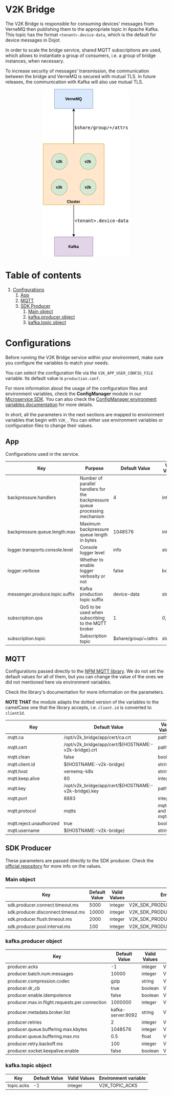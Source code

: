 # **V2K Bridge**

The V2K Bridge is responsible for consuming devices' messages from VerneMQ then publishing them to
the appropriate topic in Apache Kafka. This topic has the format `<tenant>.device-data`, which is
the default for device messages in Dojot.

In order to scale the bridge service, shared MQTT subscriptions are used, which allows
to instantiate a group of consumers, i.e. a group of bridge instances, when necessary.

To increase security of messages' transmission, the communication between the bridge and VerneMQ is
secured with mutual TLS. In future releases, the communication with Kafka will also use mutual TLS.

<p align="center">
<img src="./doc/diagrams/bridge.png">
</p>

# **Table of contents**

1. [Configurations](#configurations)
   1. [App](##app)
   2. [MQTT](##mqtt)
   3. [SDK Producer](##sdk-producer)
      1. [Main object](###main-object)
      2. [kafka.producer object](###kafka.producer-object)
      3. [kafka.topic object](###kafka.topic-object)


# **Configurations**

Before running the V2K Bridge service within your environment, make sure you configure the variables
to match your needs.

You can select the configuration file via the `V2K_APP_USER_CONFIG_FILE` variable. Its default value
is `production.conf`.

For more information about the usage of the configuration files and environment variables, check the
__ConfigManager__ module in our [Microservice SDK](https://github.com/dojot/dojot-microservice-sdk-js).
You can also check the [ConfigManager environment variables documentation](https://github.com/dojot/dojot-microservice-sdk-js/blob/master/lib/configManager/README.md#environment-variables) for more details.

In short, all the parameters in the next sections are mapped to environment variables that begin
with `V2K_`. You can either use environment variables or configuration files to change their values.

## **App**

Configurations used in the service.

| Key | Purpose | Default Value | Valid Values | Environment variable
| --- | ------- | ------------- | ------------ | --------------------
| backpressure.handlers | Number of parallel handlers for the backpressure queue processing mechanism | 4 | integer | V2K_BACKPRESSURE_HANDLERS
| backpressure.queue.length.max | Maximum backpressure queue length in bytes | 1048576 | integer | V2K_BACKPRESSURE_QUEUE_LENGTH_MAX
| logger.transports.console.level | Console logger level | info | string | V2K_LOGGER_TRANSPORTS_CONSOLE_LEVEL
| logger.verbose | Whether to enable logger verbosity or not | false | boolean | V2K_LOGGER_VERBOSE
| messenger.produce.topic.suffix | Kafka production topic suffix | device-data | string | V2K_MESSENGER_PRODUCE_TOPIC_SUFFIX
| subscription.qos | QoS to be used when subscribing to the MQTT broker | 1 | _0_, _1_, _2_ | V2K_SUBSCRIPTION_QOS
| subscription.topic | Subscription topic | $share/group/+/attrs | string | V2K_SUBSCRIPTION_TOPIC

## **MQTT**

Configurations passed directly to the [NPM MQTT library](https://www.npmjs.com/package/mqtt). We do
not set the default values for all of them, but you can change the value of the ones we did not
mentioned here via environment variables.

Check the library's documentation for more information on the parameters.

__NOTE THAT__ the module adapts the dotted version of the variables to the camelCase one that the
library accepts, i.e. `client.id` is converted to `clientId`.

| Key | Default Value | Valid Values | Environment variable
| --- | ------------- | ------------ | --------------------
| mqtt.ca                  | /opt/v2k_bridge/app/cert/ca.crt                      | path               | V2K_MQTT_CA
| mqtt.cert                | /opt/v2k_bridge/app/cert/${HOSTNAME:-v2k-bridge}.crt | path               | V2K_MQTT_CERT
| mqtt.clean               | false                                                | boolean            | V2K_MQTT_CLEAN
| mqtt.client.id           | ${HOSTNAME:-v2k-bridge}                              | string             | V2K_MQTT_CLIENT_ID
| mqtt.host                | vernemq-k8s                                          | string             | V2K_MQTT_HOST
| mqtt.keep.alive          | 60                                                   | integer            | V2K_MQTT_KEEP_ALIVE
| mqtt.key                 | /opt/v2k_bridge/app/cert/${HOSTNAME:-v2k-bridge}.key | path               | V2K_MQTT_KEY
| mqtt.port                | 8883                                                 | integer            | V2K_MQTT_PORT
| mqtt.protocol            | mqtts                                                | _mqtt_ and _mqtts_ | V2K_MQTT_PROTOCOL
| mqtt.reject.unauthorized | true                                                 | boolean            | V2K_MQTT_REJECT_UNAUTHORIZED
| mqtt.username            | ${HOSTNAME:-v2k-bridge}                              | string             | V2K_MQTT_USERNAME

## **SDK Producer**

These parameters are passed directly to the SDK producer. Check the
[official repository](https://github.com/dojot/dojot-microservice-sdk-js) for more info on the
values.

### **Main object**

| Key | Default Value | Valid Values | Environment variable
| --- | ------------- | ------------ | --------------------
| sdk.producer.connect.timeout.ms    | 5000  | integer | V2K_SDK_PRODUCER_CONNECT_TIMEOUT_MS
| sdk.producer.disconnect.timeout.ms | 10000 | integer | V2K_SDK_PRODUCER_DISCONNECT_TIMEOUT_MS
| sdk.producer.flush.timeout.ms      | 2000  | integer | V2K_SDK_PRODUCER_FLUSH_TIMEOUT_MS
| sdk.producer.pool.interval.ms      | 100   | integer | V2K_SDK_PRODUCER_POOL_INTERVAL_MS

### **kafka.producer object**

| Key | Default Value | Valid Values | Environment variable
| --- | ------------- | ------------ | --------------------
| producer.acks | -1 | integer | V2K_PRODUCER_ACKS
| producer.batch.num.messages | 10000 | integer | V2K_PRODUCER_BATCH_NUM_MESSAGES
| producer.compression.codec | gzip | string | V2K_PRODUCER_COMPRESSION_CODEC
| producer.dr_cb | true | boolean | V2K_PRODUCER_DR__CB
| producer.enable.idempotence | false | boolean | V2K_PRODUCER_ENABLE_IDEMPOTENCE
| producer.max.in.flight.requests.per.connection | 1000000 | integer | V2K_PRODUCER_MAX_IN_FLIGHT_REQUESTS_PER_CONNECTION
| producer.metadata.broker.list | kafka-server:9092 | string | V2K_PRODUCER_METADATA_BROKER_LIST
| producer.retries | 2 | integer | V2K_PRODUCER_RETRIES
| producer.queue.buffering.max.kbytes | 1048576 | integer | V2K_PRODUCER_QUEUE_BUFFERING_MAX_KBYTES
| producer.queue.buffering.max.ms | 0.5 | float | V2K_PRODUCER_QUEUE_BUFFERING_MAX_MS
| producer.retry.backoff.ms | 100 | integer | V2K_PRODUCER_RETRY_BACKOFF_MS
| producer.socket.keepalive.enable | false | boolean | V2K_PRODUCER_SOCKET_KEEPALIVE_ENABLE

### **kafka.topic object**

| Key | Default Value | Valid Values | Environment variable
| --- | ------------- | ------------ | --------------------
| topic.acks | -1 | integer | V2K_TOPIC_ACKS

